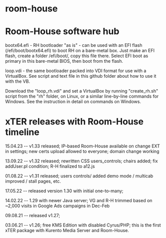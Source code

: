 # room-house

Room-House software hub
========================

bootx64.efi - RH bootloader "as is" - can be used with an EFI flash (/efi/boot/bootx64.efi) to boot RH on a bare-metal box. Just make an EFI flash, create a folder /efi/boot/, copy this file there. Select EFI boot as primary in this bare-metal BIOS, then boot from the flash.

loop.vdi - the same bootloader packed into VDI format for use with a VirtualBox. See script and text file in this github folder about how to use it with the VB.

Download the "loop_rh.vdi" and set a VirtualBox by running "create_rh.sh" script from the "rh" folder, on Linux, or a similar line-by-line commands for Windows. See the instruction in detail on commands on Windows.

# xTER releases with Room-House timeline
15.04.23 -- v1.33 released; IP-based Room-House available on change EXT in settings; new certs upload allowed to everyone; domain change working

13.09.22 -- v1.32 released; rewritten CSS users_controls; chairs added; fix addUser.pl condition; R-H finalized to a12.js

01.08.22 -- v1.31 released; users controls/ added demo mode / multicab improved / stall pages, etc.

17.05.22 -- released version 1.30 with initial one-to-many;

14.02.22 -- 1.29 with newer Java server; VG and R-H trimmed based on ~2,000 visits in Google Ads campaigns in Dec-Feb

09.08.21 -- released v1.27;

03.06.21 -- v1.26; free KMS Edition with disabled Cyrus/PHP; this is the first xTER package with Kurento Media Server and Room-House.
